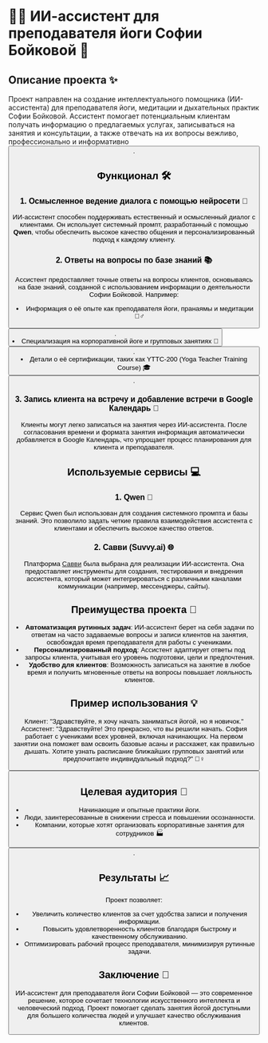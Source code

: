 # 🧘‍♀️ ИИ-ассистент для преподавателя йоги Софии Бойковой 🌟

## Описание проекта ✨
Проект направлен на создание интеллектуального помощника (ИИ-ассистента) для преподавателя йоги, медитации и дыхательных практик Софии Бойковой. Ассистент помогает потенциальным клиентам получать информацию о предлагаемых услугах, записываться на занятия и консультации, а также отвечать на их вопросы вежливо, профессионально и информативно <button class="citation-flag" data-index="1">.

## Функционал 🛠️

### 1. Осмысленное ведение диалога с помощью нейросети 💬
ИИ-ассистент способен поддерживать естественный и осмысленный диалог с клиентами. Он использует системный промпт, разработанный с помощью **Qwen**, чтобы обеспечить высокое качество общения и персонализированный подход к каждому клиенту.

### 2. Ответы на вопросы по базе знаний 📚
Ассистент предоставляет точные ответы на вопросы клиентов, основываясь на базе знаний, созданной с использованием информации о деятельности Софии Бойковой. Например:
- Информация о её опыте как преподавателя йоги, пранаямы и медитации 🧘‍♂️<button class="citation-flag" data-index="4">.
- Специализация на корпоративной йоге и групповых занятиях 🏢<button class="citation-flag" data-index="6">.
- Детали о её сертификации, таких как YTTC-200 (Yoga Teacher Training Course) 🎓<button class="citation-flag" data-index="7">.

### 3. Запись клиента на встречу и добавление встречи в Google Календарь 📅
Клиенты могут легко записаться на занятия через ИИ-ассистента. После согласования времени и формата занятия информация автоматически добавляется в Google Календарь, что упрощает процесс планирования для клиента и преподавателя.

## Используемые сервисы 💻

### 1. **Qwen** 🤖
Сервис Qwen был использован для создания системного промпта и базы знаний. Это позволило задать четкие правила взаимодействия ассистента с клиентами и обеспечить высокое качество ответов.

### 2. **Савви (Suvvy.ai)** 🌐
Платформа [Савви](https://suvvy.ai/) была выбрана для реализации ИИ-ассистента. Она предоставляет инструменты для создания, тестирования и внедрения ассистента, который может интегрироваться с различными каналами коммуникации (например, мессенджеры, сайты).

## Преимущества проекта 🌈
- **Автоматизация рутинных задач**: ИИ-ассистент берет на себя задачи по ответам на часто задаваемые вопросы и записи клиентов на занятия, освобождая время преподавателя для работы с учениками.
- **Персонализированный подход**: Ассистент адаптирует ответы под запросы клиента, учитывая его уровень подготовки, цели и предпочтения.
- **Удобство для клиентов**: Возможность записаться на занятие в любое время и получить мгновенные ответы на вопросы повышает лояльность клиентов.

## Пример использования 💡
Клиент: "Здравствуйте, я хочу начать заниматься йогой, но я новичок."  
Ассистент: "Здравствуйте! Это прекрасно, что вы решили начать. София работает с учениками всех уровней, включая начинающих. На первом занятии она поможет вам освоить базовые асаны и расскажет, как правильно дышать. Хотите узнать расписание ближайших групповых занятий или предпочитаете индивидуальный подход?" 🙋‍♀️<button class="citation-flag" data-index="4">

## Целевая аудитория 👥
- Начинающие и опытные практики йоги.
- Люди, заинтересованные в снижении стресса и повышении осознанности.
- Компании, которые хотят организовать корпоративные занятия для сотрудников 🏭<button class="citation-flag" data-index="6">.

## Результаты 📈
Проект позволяет:
- Увеличить количество клиентов за счет удобства записи и получения информации.
- Повысить удовлетворенность клиентов благодаря быстрому и качественному обслуживанию.
- Оптимизировать рабочий процесс преподавателя, минимизируя рутинные задачи.

## Заключение 🌟
ИИ-ассистент для преподавателя йоги Софии Бойковой — это современное решение, которое сочетает технологии искусственного интеллекта и человеческий подход. Проект помогает сделать занятия йогой доступными для большего количества людей и улучшает качество обслуживания клиентов.
